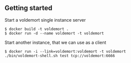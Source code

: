 Getting started
------------------

Start a voldemort single instance server

    $ docker build -t voldemort .
    $ docker run -d --name voldemort -t voldemort

Start another instance, that we can use as a client

    $ docker run -i --link=voldemort:voldemort -t voldemort ./bin/voldemort-shell.sh test tcp://voldemort:6666
